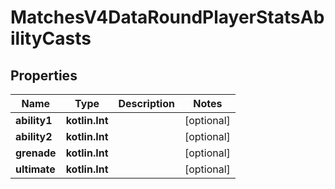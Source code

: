 
# MatchesV4DataRoundPlayerStatsAbilityCasts

## Properties
| Name | Type | Description | Notes |
| ------------ | ------------- | ------------- | ------------- |
| **ability1** | **kotlin.Int** |  |  [optional] |
| **ability2** | **kotlin.Int** |  |  [optional] |
| **grenade** | **kotlin.Int** |  |  [optional] |
| **ultimate** | **kotlin.Int** |  |  [optional] |



